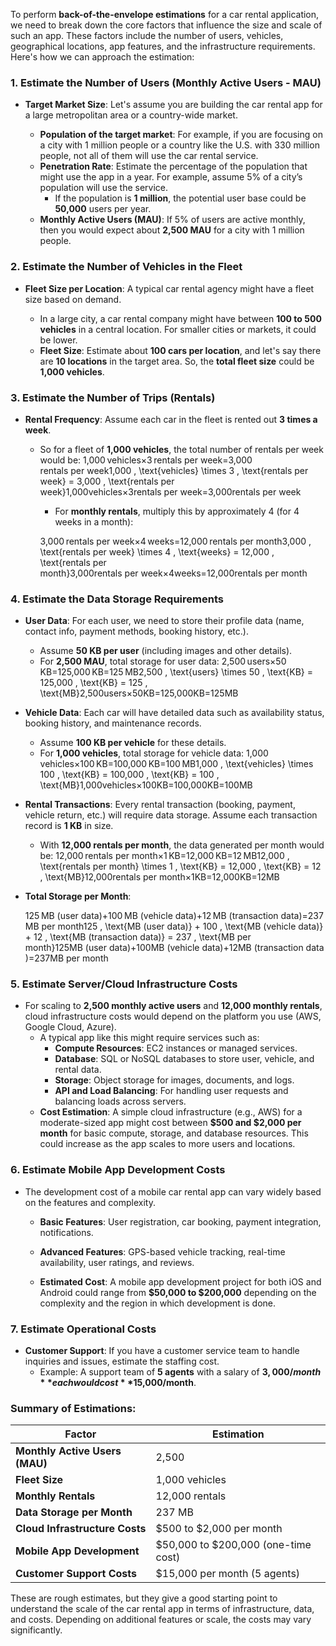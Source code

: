 
To perform **back-of-the-envelope estimations** for a car rental application, we need to break down the core factors that influence the size and scale of such an app. These factors include the number of users, vehicles, geographical locations, app features, and the infrastructure requirements. Here's how we can approach the estimation:

### 1. **Estimate the Number of Users (Monthly Active Users - MAU)**

- **Target Market Size**: Let's assume you are building the car rental app for a large metropolitan area or a country-wide market.
    
    - **Population of the target market**: For example, if you are focusing on a city with 1 million people or a country like the U.S. with 330 million people, not all of them will use the car rental service.
    - **Penetration Rate**: Estimate the percentage of the population that might use the app in a year. For example, assume 5% of a city’s population will use the service.
        - If the population is **1 million**, the potential user base could be **50,000** users per year.
    - **Monthly Active Users (MAU)**: If 5% of users are active monthly, then you would expect about **2,500 MAU** for a city with 1 million people.

### 2. **Estimate the Number of Vehicles in the Fleet**

- **Fleet Size per Location**: A typical car rental agency might have a fleet size based on demand.
    
    - In a large city, a car rental company might have between **100 to 500 vehicles** in a central location. For smaller cities or markets, it could be lower.
    - **Fleet Size**: Estimate about **100 cars per location**, and let's say there are **10 locations** in the target area. So, the **total fleet size** could be **1,000 vehicles**.

### 3. **Estimate the Number of Trips (Rentals)**

- **Rental Frequency**: Assume each car in the fleet is rented out **3 times a week**.
    - So for a fleet of **1,000 vehicles**, the total number of rentals per week would be: 1,000 vehicles×3 rentals per week=3,000 rentals per week1,000 \, \text{vehicles} \times 3 \, \text{rentals per week} = 3,000 \, \text{rentals per week}1,000vehicles×3rentals per week=3,000rentals per week
        
        - For **monthly rentals**, multiply this by approximately 4 (for 4 weeks in a month):
        
        3,000 rentals per week×4 weeks=12,000 rentals per month3,000 \, \text{rentals per week} \times 4 \, \text{weeks} = 12,000 \, \text{rentals per month}3,000rentals per week×4weeks=12,000rentals per month

### 4. **Estimate the Data Storage Requirements**

- **User Data**: For each user, we need to store their profile data (name, contact info, payment methods, booking history, etc.).
    
    - Assume **50 KB per user** (including images and other details).
    - For **2,500 MAU**, total storage for user data: 2,500 users×50 KB=125,000 KB=125 MB2,500 \, \text{users} \times 50 \, \text{KB} = 125,000 \, \text{KB} = 125 \, \text{MB}2,500users×50KB=125,000KB=125MB
- **Vehicle Data**: Each car will have detailed data such as availability status, booking history, and maintenance records.
    
    - Assume **100 KB per vehicle** for these details.
    - For **1,000 vehicles**, total storage for vehicle data: 1,000 vehicles×100 KB=100,000 KB=100 MB1,000 \, \text{vehicles} \times 100 \, \text{KB} = 100,000 \, \text{KB} = 100 \, \text{MB}1,000vehicles×100KB=100,000KB=100MB
- **Rental Transactions**: Every rental transaction (booking, payment, vehicle return, etc.) will require data storage. Assume each transaction record is **1 KB** in size.
    
    - With **12,000 rentals per month**, the data generated per month would be: 12,000 rentals per month×1 KB=12,000 KB=12 MB12,000 \, \text{rentals per month} \times 1 \, \text{KB} = 12,000 \, \text{KB} = 12 \, \text{MB}12,000rentals per month×1KB=12,000KB=12MB
- **Total Storage per Month**:
    
    125 MB (user data)+100 MB (vehicle data)+12 MB (transaction data)=237 MB per month125 \, \text{MB (user data)} + 100 \, \text{MB (vehicle data)} + 12 \, \text{MB (transaction data)} = 237 \, \text{MB per month}125MB (user data)+100MB (vehicle data)+12MB (transaction data)=237MB per month

### 5. **Estimate Server/Cloud Infrastructure Costs**

- For scaling to **2,500 monthly active users** and **12,000 monthly rentals**, cloud infrastructure costs would depend on the platform you use (AWS, Google Cloud, Azure).
    - A typical app like this might require services such as:
        - **Compute Resources**: EC2 instances or managed services.
        - **Database**: SQL or NoSQL databases to store user, vehicle, and rental data.
        - **Storage**: Object storage for images, documents, and logs.
        - **API and Load Balancing**: For handling user requests and balancing loads across servers.
    - **Cost Estimation**: A simple cloud infrastructure (e.g., AWS) for a moderate-sized app might cost between **$500 and $2,000 per month** for basic compute, storage, and database resources. This could increase as the app scales to more users and locations.

### 6. **Estimate Mobile App Development Costs**

- The development cost of a mobile car rental app can vary widely based on the features and complexity.
    - **Basic Features**: User registration, car booking, payment integration, notifications.
        
    - **Advanced Features**: GPS-based vehicle tracking, real-time availability, user ratings, and reviews.
        
    - **Estimated Cost**: A mobile app development project for both iOS and Android could range from **$50,000 to $200,000** depending on the complexity and the region in which development is done.
        

### 7. **Estimate Operational Costs**

- **Customer Support**: If you have a customer service team to handle inquiries and issues, estimate the staffing cost.
    - Example: A support team of **5 agents** with a salary of **$3,000/month** each would cost **$15,000/month**.

### Summary of Estimations:

|**Factor**|**Estimation**|
|---|---|
|**Monthly Active Users (MAU)**|2,500|
|**Fleet Size**|1,000 vehicles|
|**Monthly Rentals**|12,000 rentals|
|**Data Storage per Month**|237 MB|
|**Cloud Infrastructure Costs**|$500 to $2,000 per month|
|**Mobile App Development**|$50,000 to $200,000 (one-time cost)|
|**Customer Support Costs**|$15,000 per month (5 agents)|

These are rough estimates, but they give a good starting point to understand the scale of the car rental app in terms of infrastructure, data, and costs. Depending on additional features or scale, the costs may vary significantly.